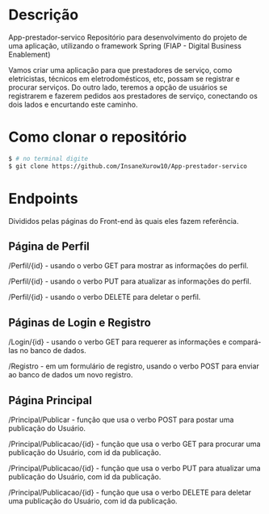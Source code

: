 # Descrição

App-prestador-servico
Repositório para desenvolvimento do projeto de uma aplicação, utilizando o framework Spring (FIAP - Digital Business Enablement)

Vamos criar uma aplicação para que prestadores de serviço, como eletricistas, técnicos em eletrodomésticos, etc, possam se registrar e procurar serviços.
Do outro lado, teremos a opção de usuários se registrarem e fazerem pedidos aos prestadores de serviço, conectando os dois lados e encurtando este caminho.


# Como clonar o repositório

``` bash
$ # no terminal digite
$ git clone https://github.com/InsaneXurow10/App-prestador-servico

```


# Endpoints

Divididos pelas páginas do Front-end às quais eles fazem referência.

## Página de Perfil
/Perfil/{id} - usando o verbo GET para mostrar as informações do perfil.

/Perfil/{id} - usando o verbo PUT para atualizar as informações do perfil.

/Perfil/{id} - usando o verbo DELETE para deletar o perfil.

## Páginas de Login e Registro
/Login/{id} -  usando o verbo GET para requerer as informações e compará-las no banco de dados.

/Registro - em um formulário de registro, usando o verbo POST para enviar ao banco de dados um novo registro.

## Página Principal
/Principal/Publicar - função que usa o verbo POST para postar uma publicação do Usuário.

/Principal/Publicacao/{id} - função que usa o verbo GET para procurar uma publicação do Usuário, com id da publicação.

/Principal/Publicacao/{id} - função que usa o verbo PUT para atualizar uma publicação do Usuário, com id da publicação.

/Principal/Publicacao/{id} - função que usa o verbo DELETE para deletar uma publicação do Usuário, com id da publicação.

